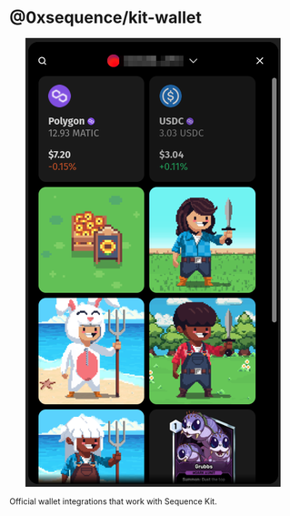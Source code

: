 @0xsequence/kit-wallet
==========================
 
<div align="center">
  <img src="../../public/docs/embedded-wallet.png">
</div>

Official wallet integrations that work with Sequence Kit.